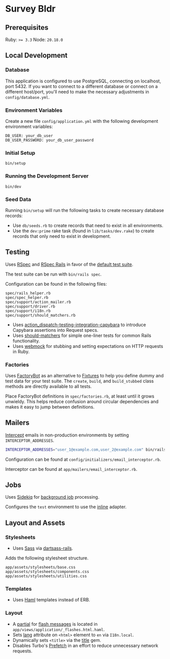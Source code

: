 # Survey Bldr

## Prerequisites

Ruby: `>= 3.3`
Node: `20.18.0`

## Local Development

### Database
This application is configured to use PostgreSQL, connecting on localhost, port 5432. 
If you want to connect to a different database or connect on a different host/port, you'll need to make the necessary 
adjustments in `config/database.yml`.
### Environment Variables
Create a new file `config/application.yml` with the following development environment variables:
```
DB_USER: your_db_user
DB_USER_PASSWORD: your_db_user_password
```
### Initial Setup

```
bin/setup
```

### Running the Development Server

```
bin/dev
```

### Seed Data

Running `bin/setup` will run the following tasks to create necessary database records:

- Use `db/seeds.rb` to create records that need to exist in all environments.
- Use the `dev:prime` rake task (found in `lib/tasks/dev.rake`) to create records that only need to exist in development.

## Testing

Uses [RSpec][] and [RSpec Rails][] in favor of the [default test suite][].

The test suite can be run with `bin/rails spec`.

Configuration can be found in the following files:

```
spec/rails_helper.rb
spec/spec_helper.rb
spec/support/action_mailer.rb
spec/support/driver.rb
spec/support/i18n.rb
spec/support/should_matchers.rb
```

- Uses [action_dispatch-testing-integration-capybara][] to introduce Capybara assertions into Request specs.
- Uses [should-matchers][] for simple one-liner tests for common Rails functionality.
- Uses [webmock][] for stubbing and setting expectations on HTTP requests in Ruby.

[RSpec]: http://rspec.info
[RSpec Rails]: https://github.com/rspec/rspec-rails
[default test suite]: https://guides.rubyonrails.org/testing.html
[action_dispatch-testing-integration-capybara]: https://github.com/thoughtbot/action_dispatch-testing-integration-capybara
[should-matchers]: https://github.com/thoughtbot/shoulda-matchers
[webmock]: https://github.com/bblimke/webmock

### Factories

Uses [FactoryBot][] as an alternative to [Fixtures][] to help you define
dummy and test data for your test suite. The `create`, `build`, and
`build_stubbed` class methods are directly available to all tests.

Place FactoryBot definitions in `spec/factories.rb`, at least until it
grows unwieldy. This helps reduce confusion around circular dependencies and
makes it easy to jump between definitions.

[FactoryBot]: https://github.com/thoughtbot/factory_bot
[Fixtures]: https://guides.rubyonrails.org/testing.html#the-low-down-on-fixtures

## Mailers

[Intercept][] emails in non-production environments by setting `INTERCEPTOR_ADDRESSES`.

```sh
INTERCEPTOR_ADDRESSES="user_1@example.com,user_2@example.com" bin/rails s
```

Configuration can be found at `config/initializers/email_interceptor.rb`.

Interceptor can be found at `app/mailers/email_interceptor.rb`.

[Intercept]: https://guides.rubyonrails.org/action_mailer_basics.html#intercepting-emails

## Jobs

Uses [Sidekiq][] for [background job][] processing.

Configures the `test` environment to use the [inline][] adapter.

[Sidekiq]: https://github.com/sidekiq/sidekiq
[background job]: https://guides.rubyonrails.org/active_job_basics.html
[inline]: https://api.rubyonrails.org/classes/ActiveJob/QueueAdapters/InlineAdapter.html

## Layout and Assets

### Stylesheets

- Uses [Sass] via [dartsass-rails][].

Adds the following stylesheet structure.

```
app/assets/stylesheets/base.css
app/assets/stylesheets/components.css
app/assets/stylesheets/utilities.css
```

[Sass]: https://sass-lang.com/
[dartsass-rails]: https://github.com/rails/dartsass-rails

### Templates

- Uses [Haml] templates instead of ERB.


[Haml]: https://haml.info/


### Layout

- A [partial][] for [flash messages][] is located in `app/views/application/_flashes.html.haml`.
- Sets [lang][] attribute on `<html>` element to `en` via `I18n.local`.
- Dynamically sets `<title>` via the [title][] gem.
- Disables Turbo's [Prefetch][] in an effort to reduce unnecessary network requests.

[partial]: https://guides.rubyonrails.org/layouts_and_rendering.html#using-partials
[flash messages]: https://guides.rubyonrails.org/action_controller_overview.html#the-flash
[lang]: https://developer.mozilla.org/en-US/docs/Web/HTML/Global_attributes/lang
[title]: https://github.com/calebhearth/title
[Prefetch]: https://turbo.hotwired.dev/handbook/drive#prefetching-links-on-hover

